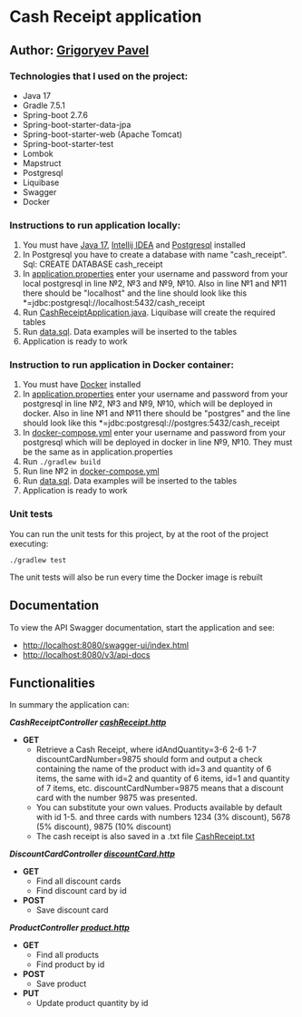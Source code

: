 # Cash Receipt application

## Author: [Grigoryev Pavel](https://pavelgrigoryev.github.io/GrigoryevPavel/)

### Technologies that I used on the project:

* Java 17
* Gradle 7.5.1
* Spring-boot 2.7.6
* Spring-boot-starter-data-jpa
* Spring-boot-starter-web (Apache Tomcat)
* Spring-boot-starter-test
* Lombok
* Mapstruct
* Postgresql
* Liquibase
* Swagger
* Docker

### Instructions to run application locally:

1. You must have [Java 17](https://www.oracle.com/java/technologies/javase/jdk17-archive-downloads.html),
   [Intellij IDEA](https://www.jetbrains.com/idea/download/) and [Postgresql](https://www.postgresql.org/download/)
   installed
2. In Postgresql you have to create a database with name "cash_receipt". Sql: CREATE DATABASE cash_receipt
3. In [application.properties](src/main/resources/application.properties) enter your username and password from your
   local postgresql in line №2, №3 and №9, №10. Also in line №1 and №11 there should be "localhost" and the line should
   look like this *=jdbc:postgresql://localhost:5432/cash_receipt
4. Run [CashReceiptApplication.java](src/main/java/by/grigoryev/cashreceipt/CashReceiptApplication.java). Liquibase will
   create the required tables
5. Run [data.sql](src/main/resources/data.sql). Data examples will be inserted to the tables
6. Application is ready to work

### Instruction to run application in Docker container:

1. You must have [Docker](https://www.docker.com/) installed
2. In [application.properties](src/main/resources/application.properties) enter your username and password from your
   postgresql in line №2, №3 and №9, №10, which will be deployed in docker. Also in line №1 and №11 there should be
   "postgres" and the line should look like this *=jdbc:postgresql://postgres:5432/cash_receipt
3. In [docker-compose.yml](docker-compose.yml) enter your username and password from your postgresql which will be
   deployed in docker in line №9, №10. They must be the same as in application.properties
4. Run `./gradlew build`
5. Run line №2 in [docker-compose.yml](docker-compose.yml)
6. Run [data.sql](src/main/resources/data.sql). Data examples will be inserted to the tables
7. Application is ready to work

### Unit tests

You can run the unit tests for this project, by at the root of the project
executing:

```
./gradlew test
```

The unit tests will also be run every time the Docker image is rebuilt

## Documentation

To view the API Swagger documentation, start the application and see:

* [http://localhost:8080/swagger-ui/index.html](http://localhost:8080/swagger-ui/index.html)
* [http://localhost:8080/v3/api-docs](http://localhost:8080/v3/api-docs)

## Functionalities

In summary the application can:

***CashReceiptController [cashReceipt.http](src/main/resources/cashReceipt.http)***

* **GET**
    * Retrieve a Cash Receipt, where idAndQuantity=3-6 2-6 1-7 discountCardNumber=9875 should form and output a check
      containing the name of the product with id=3 and quantity of 6 items, the same with id=2 and quantity of 6 items,
      id=1 and quantity of 7 items, etc. discountCardNumber=9875 means that a discount card with the number 9875 was
      presented.
    * You can substitute your own values. Products available by default with id 1-5. and three cards with numbers 1234
      (3% discount), 5678 (5% discount), 9875 (10% discount)
    * The cash receipt is also saved in a .txt file [CashReceipt.txt](CashReceipt.txt)

***DiscountCardController [discountCard.http](src/main/resources/discountCard.http)***

* **GET**
    * Find all discount cards
    * Find discount card by id
* **POST**
    * Save discount card

***ProductController [product.http](src/main/resources/product.http)***

* **GET**
    * Find all products
    * Find product by id
* **POST**
    * Save product
* **PUT**
    * Update product quantity by id